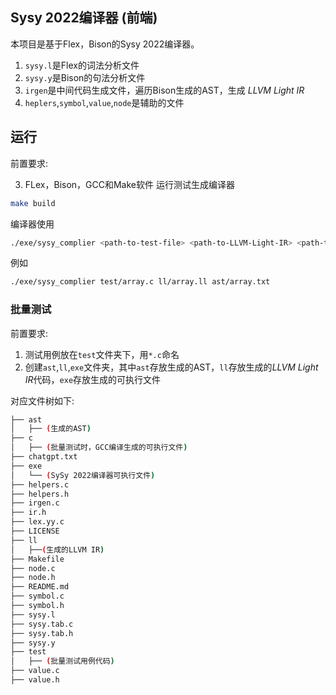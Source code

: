 ## Sysy 2022编译器 (前端)
本项目是基于Flex，Bison的Sysy 2022编译器。

1. `sysy.l`是Flex的词法分析文件
2. `sysy.y`是Bison的句法分析文件
4. `irgen`是中间代码生成文件，遍历Bison生成的AST，生成 *LLVM Light IR*
5. `heplers`,`symbol`,`value`,`node`是辅助的文件

## 运行
前置要求:

3. FLex，Bison，GCC和Make软件
运行测试生成编译器
```bash
make build
```

编译器使用
```bash
./exe/sysy_complier <path-to-test-file> <path-to-LLVM-Light-IR> <path-to-AST>
```

例如
```bash
./exe/sysy_complier test/array.c ll/array.ll ast/array.txt
```

### 批量测试
前置要求:
1. 测试用例放在`test`文件夹下，用`*.c`命名
2. 创建`ast`,`ll`,`exe`文件夹，其中`ast`存放生成的AST，`ll`存放生成的*LLVM Light IR*代码，`exe`存放生成的可执行文件

对应文件树如下:
```bash
├── ast
│   ├── (生成的AST)
├── c
│   ├── (批量测试时，GCC编译生成的可执行文件)
├── chatgpt.txt
├── exe
│   └── (SySy 2022编译器可执行文件)
├── helpers.c
├── helpers.h
├── irgen.c
├── ir.h
├── lex.yy.c
├── LICENSE
├── ll
│   ├──(生成的LLVM IR)
├── Makefile
├── node.c
├── node.h
├── README.md
├── symbol.c
├── symbol.h
├── sysy.l
├── sysy.tab.c
├── sysy.tab.h
├── sysy.y
├── test
│   ├── (批量测试用例代码)
├── value.c
├── value.h
```


